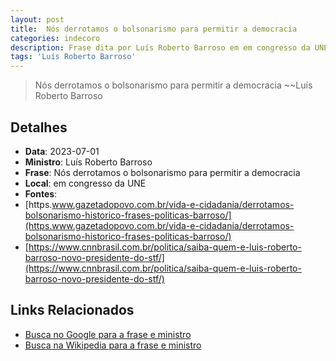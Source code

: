 ```yaml
---
layout: post
title:  Nós derrotamos o bolsonarismo para permitir a democracia
categories: indecoro
description: Frase dita por Luís Roberto Barroso em em congresso da UNE
tags: 'Luís Roberto Barroso'
---
```


> Nós derrotamos o bolsonarismo para permitir a democracia
> ~~Luís Roberto Barroso

## Detalhes
- **Data**: 2023-07-01
- **Ministro**: Luís Roberto Barroso
- **Frase**: Nós derrotamos o bolsonarismo para permitir a democracia
- **Local**: em congresso da UNE
- **Fontes**:
- [https.www.gazetadopovo.com.br/vida-e-cidadania/derrotamos-bolsonarismo-historico-frases-politicas-barroso/](https.www.gazetadopovo.com.br/vida-e-cidadania/derrotamos-bolsonarismo-historico-frases-politicas-barroso/)
- [https://www.cnnbrasil.com.br/politica/saiba-quem-e-luis-roberto-barroso-novo-presidente-do-stf/](https://www.cnnbrasil.com.br/politica/saiba-quem-e-luis-roberto-barroso-novo-presidente-do-stf/)

## Links Relacionados
- [Busca no Google para a frase e ministro](https://www.google.com/search?q=%22Lu%C3%ADs%20Roberto%20Barroso%22%2BN%C3%B3s%20derrotamos%20o%20bolsonarismo%20para%20permitir%20a%20democracia%2Bem%20congresso%20da%20UNE)
- [Busca na Wikipedia para a frase e ministro](https://en.wikipedia.org/w/index.php?search=%22Lu%C3%ADs%20Roberto%20Barroso%22%2BN%C3%B3s%20derrotamos%20o%20bolsonarismo%20para%20permitir%20a%20democracia%2Bem%20congresso%20da%20UNE)
